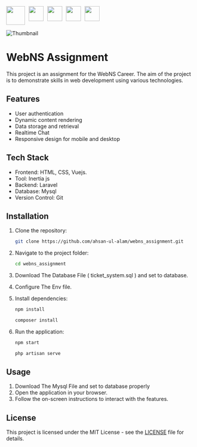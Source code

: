 <div style="display: flex;gap: 10px;">
    <img src="https://upload.wikimedia.org/wikipedia/commons/6/61/HTML5_logo_and_wordmark.svg" width="50">
    <img src="https://upload.wikimedia.org/wikipedia/commons/6/62/CSS3_logo.svg" width="40">
    <img src="https://upload.wikimedia.org/wikipedia/commons/6/6a/JavaScript-logo.png" width="40">
    <img src="https://upload.wikimedia.org/wikipedia/commons/9/95/Vue.js_Logo_2.svg" width="40">
    <img src="https://upload.wikimedia.org/wikipedia/commons/9/9a/Laravel.svg" width="40">
</div>

![Thumbnail](https://i.ibb.co.com/CKq9362K/webns.png)

# WebNS Assignment

This project is an assignment for the WebNS Career. The aim of the project is to demonstrate skills in web development using various technologies.

## Features

- User authentication
- Dynamic content rendering
- Data storage and retrieval
- Realtime Chat
- Responsive design for mobile and desktop

## Tech Stack

- Frontend: HTML, CSS, Vuejs.
- Tool: Inertia js
- Backend: Laravel
- Database: Mysql
- Version Control: Git

## Installation

1. Clone the repository:
    ```bash
    git clone https://github.com/ahsan-ul-alam/webns_assignment.git
    ```

2. Navigate to the project folder:
    ```bash
    cd webns_assignment
    ```

3. Download The Database File ( ticket_system.sql ) and set to database.
4. Configure The Env file.
5. Install dependencies:
    ```bash
    npm install
    ```
    ```bash
    composer install
    ```

6. Run the application:
    ```bash
    npm start
    ```
    ```bash
    php artisan serve
    ```

## Usage
1. Download The Mysql File and set to database properly
2. Open the application in your browser.
2. Follow the on-screen instructions to interact with the features.

## License

This project is licensed under the MIT License - see the [LICENSE](LICENSE) file for details.

